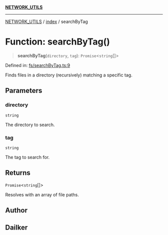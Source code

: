 [**NETWORK_UTILS**](../../README.md)

***

[NETWORK_UTILS](../../README.md) / [index](../README.md) / searchByTag

# Function: searchByTag()

> **searchByTag**(`directory`, `tag`): `Promise`\<`string`[]\>

Defined in: [fs/searchByTag.ts:9](https://github.com/dailker/everyutil/blob/26e2bb73429918cf0d08899e9efd90b82a42c92e/src/fs/searchByTag.ts#L9)

Finds files in a directory (recursively) matching a specific tag.

## Parameters

### directory

`string`

The directory to search.

### tag

`string`

The tag to search for.

## Returns

`Promise`\<`string`[]\>

Resolves with an array of file paths.

## Author

## Dailker
